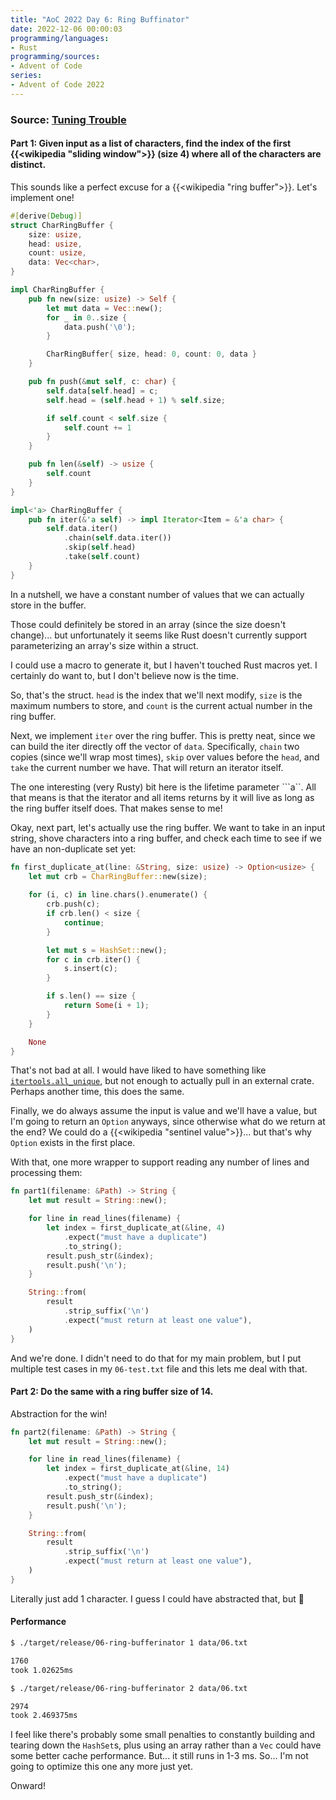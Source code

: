 ```yaml
---
title: "AoC 2022 Day 6: Ring Buffinator"
date: 2022-12-06 00:00:03
programming/languages:
- Rust
programming/sources:
- Advent of Code
series:
- Advent of Code 2022
---
```

### Source: [Tuning Trouble](https://adventofcode.com/2022/day/6)

#### **Part 1:** Given input as a list of characters, find the index of the first {{<wikipedia "sliding window">}} (size 4) where all of the characters are distinct.

<!--more-->

This sounds like a perfect excuse for a {{<wikipedia "ring buffer">}}. Let's implement one!

```rust
#[derive(Debug)]
struct CharRingBuffer {
    size: usize,
    head: usize,
    count: usize,
    data: Vec<char>,
}

impl CharRingBuffer {
    pub fn new(size: usize) -> Self {
        let mut data = Vec::new();
        for _ in 0..size {
            data.push('\0');
        }

        CharRingBuffer{ size, head: 0, count: 0, data }
    }

    pub fn push(&mut self, c: char) {
        self.data[self.head] = c;
        self.head = (self.head + 1) % self.size;

        if self.count < self.size {
            self.count += 1
        }
    }

    pub fn len(&self) -> usize {
        self.count
    }
}

impl<'a> CharRingBuffer {
    pub fn iter(&'a self) -> impl Iterator<Item = &'a char> {
        self.data.iter()
            .chain(self.data.iter())
            .skip(self.head)
            .take(self.count)
    }
}
```

In a nutshell, we have a constant number of values that we can actually store in the buffer. 

Those could definitely be stored in an array (since the size doesn't change)... but unfortunately it seems like Rust doesn't currently support parameterizing an array's size within a struct. 

I could use a macro to generate it, but I haven't touched Rust macros yet. I certainly do want to, but I don't believe now is the time. 

So, that's the struct. `head` is the index that we'll next modify, `size` is the maximum numbers to store, and `count` is the current actual number in the ring buffer. 

Next, we implement `iter` over the ring buffer. This is pretty neat, since we can build the iter directly off the vector of `data`. Specifically, `chain` two copies (since we'll wrap most times), `skip` over values before the `head`, and `take` the current number we have. That will return an iterator itself. 

The one interesting (very Rusty) bit here is the lifetime parameter ```a``. All that means is that the iterator and all items returns by it will live as long as the ring buffer itself does. That makes sense to me!

Okay, next part, let's actually use the ring buffer. We want to take in an input string, shove characters into a ring buffer, and check each time to see if we have an non-duplicate set yet:

```rust
fn first_duplicate_at(line: &String, size: usize) -> Option<usize> {
    let mut crb = CharRingBuffer::new(size);
    
    for (i, c) in line.chars().enumerate() {
        crb.push(c);
        if crb.len() < size {
            continue;
        }

        let mut s = HashSet::new();
        for c in crb.iter() {
            s.insert(c);
        }

        if s.len() == size {
            return Some(i + 1);
        }
    }

    None
}
```

That's not bad at all. I would have liked to have something like [`itertools.all_unique`](https://docs.rs/itertools/latest/itertools/trait.Itertools.html#method.all_unique), but not enough to actually pull in an external crate. Perhaps another time, this does the same. 

Finally, we do always assume the input is value and we'll have a value, but I'm going to return an `Option` anyways, since otherwise what do we return at the end? We could do a {{<wikipedia "sentinel value">}}... but that's why `Option` exists in the first place. 

With that, one more wrapper to support reading any number of lines and processing them:

```rust
fn part1(filename: &Path) -> String {
    let mut result = String::new();

    for line in read_lines(filename) {
        let index = first_duplicate_at(&line, 4)
            .expect("must have a duplicate")
            .to_string();
        result.push_str(&index);
        result.push('\n');
    }

    String::from(
        result
            .strip_suffix('\n')
            .expect("must return at least one value"),
    )
}
```

And we're done. I didn't need to do that for my main problem, but I put multiple test cases in my `06-test.txt` file and this lets me deal with that. 

#### **Part 2:** Do the same with a ring buffer size of 14. 

Abstraction for the win!

```rust
fn part2(filename: &Path) -> String {
    let mut result = String::new();

    for line in read_lines(filename) {
        let index = first_duplicate_at(&line, 14)
            .expect("must have a duplicate")
            .to_string();
        result.push_str(&index);
        result.push('\n');
    }

    String::from(
        result
            .strip_suffix('\n')
            .expect("must return at least one value"),
    )
}
```

Literally just add 1 character. I guess I could have abstracted that, but :shrug:

#### Performance

```bash
$ ./target/release/06-ring-bufferinator 1 data/06.txt

1760
took 1.02625ms

$ ./target/release/06-ring-bufferinator 2 data/06.txt

2974
took 2.469375ms
```

I feel like there's probably some small penalties to constantly building and tearing down the `HashSet`s, plus using an array rather than a `Vec` could have some better cache performance. But... it still runs in 1-3 ms. So... I'm not going to optimize this one any more just yet.

Onward!